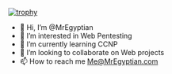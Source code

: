 [![trophy](https://github-profile-trophy.vercel.app/?username=mregyptian&count_private=true&include_all_commits=true&theme=dracula)](https://github.com/ryo-ma/github-profile-trophy)

- 👋 Hi, I’m @MrEgyptian
- 👀 I’m interested in Web Pentesting
- 🌱 I’m currently learning CCNP
- 💞️ I’m looking to collaborate on Web projects 
- 📫 How to reach me Me@MrEgyptian.com

<!---
MrEgyptian/MrEgyptian is a ✨ special ✨ repository because its `README.md` (this file) appears on your GitHub profile.
You can click the Preview link to take a look at your changes.
--->
